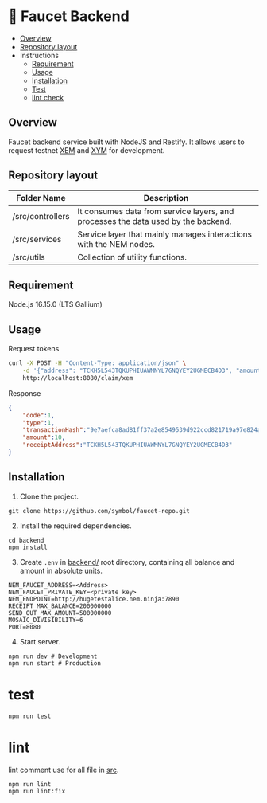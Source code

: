 # :potable_water: Faucet Backend

- [Overview](#overview)
- [Repository layout](#repository-layout)
- Instructions
    - [Requirement](#requirement)
    - [Usage](#usage)
    - [Installation](#installation)
    - [Test](#test)
    - [lint check](#lint)

## Overview

Faucet backend service built with NodeJS and Restify. It allows users to request testnet [XEM](https://testnet-explorer.nemtool.com) and [XYM](https://testnet.symbol.fyi) for development.

## Repository layout

| Folder Name | Description |
| -------------|--------------|
| /src/controllers| It consumes data from service layers, and processes the data used by the backend. |
| /src/services | Service layer that mainly manages interactions with the NEM nodes. |
| /src/utils | Collection of utility functions. |

## Requirement

Node.js 16.15.0 (LTS Gallium)

## Usage

Request tokens

``` bash
curl -X POST -H "Content-Type: application/json" \
    -d '{"address": "TCKH5L543TQKUPHIUAWMNYL7GNQYEY2UGMECB4D3", "amount": 10}' \
    http://localhost:8080/claim/xem
```

Response

```json
{
    "code":1,
    "type":1,
    "transactionHash":"9e7aefca8ad81ff37a2e8549539d922ccd821719a97e824a58814c3032f4dd85",
    "amount":10,
    "receiptAddress":"TCKH5L543TQKUPHIUAWMNYL7GNQYEY2UGMECB4D3"
}
```

## Installation

1. Clone the project.

```
git clone https://github.com/symbol/faucet-repo.git
```

2. Install the required dependencies.

```
cd backend
npm install
```

3. Create `.env` in [backend/](/backend/) root directory, containing all balance and amount in absolute units.
```env
NEM_FAUCET_ADDRESS=<Address>
NEM_FAUCET_PRIVATE_KEY=<private key>
NEM_ENDPOINT=http://hugetestalice.nem.ninja:7890
RECEIPT_MAX_BALANCE=200000000
SEND_OUT_MAX_AMOUNT=500000000
MOSAIC_DIVISIBILITY=6
PORT=8080
```

4. Start server.

```shell
npm run dev # Development
npm run start # Production
```

# test

```
npm run test
```

# lint

lint comment use for all file in [src](/backend/src/).
```
npm run lint
npm run lint:fix
```